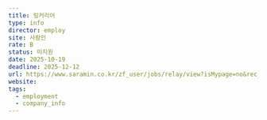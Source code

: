 ```yaml
---
title: 링커리어
type: info
director: employ
site: 사람인
rate: B
status: 미지원
date: 2025-10-19
deadline: 2025-12-12
url: https://www.saramin.co.kr/zf_user/jobs/relay/view?isMypage=no&rec_idx=52015819&recommend_ids=eJxNj8kRA0EIA6Pxn0sSvB2I88%2FC493aGT%2B7aIGANyCbT7u%2F9IaPGF4L48L2dNPCvDE6gUcOK05hyzTwku3GcSr3dGiOOTJE6sEw62GdzTEMHlxFdFqNC8V9SAhF75IMFfovm2NxHnR15ZMNY%2Fe%2FnLm%2BPK3ANPvJXzrQP%2B4%3D&view_type=search&searchword=%EB%B0%B1%EC%97%94%EB%93%9C&searchType=search&gz=1&relayNonce=da48bf02434b0adb1ee3&paid_fl=n&search_uuid=c2a9e5db-69ff-460a-b142-ef95faca88e3&immediately_apply_layer_open=n#seq=0
website:
tags:
  - employment
  - company_info
---
```







